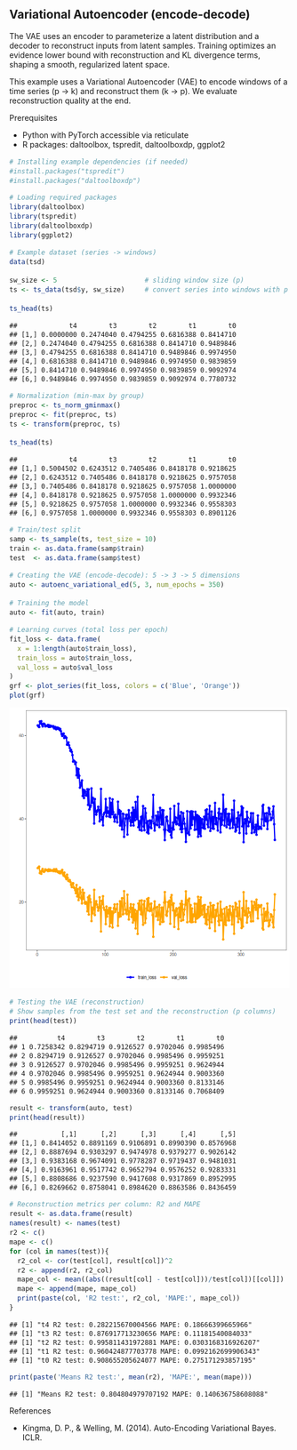 ## Variational Autoencoder (encode-decode)

The VAE uses an encoder to parameterize a latent distribution and a decoder to reconstruct inputs from latent samples. Training optimizes an evidence lower bound with reconstruction and KL divergence terms, shaping a smooth, regularized latent space.

This example uses a Variational Autoencoder (VAE) to encode windows of a time series (p -> k) and reconstruct them (k -> p). We evaluate reconstruction quality at the end.

Prerequisites
- Python with PyTorch accessible via reticulate
- R packages: daltoolbox, tspredit, daltoolboxdp, ggplot2


``` r
# Installing example dependencies (if needed)
#install.packages("tspredit")
#install.packages("daltoolboxdp")
```


``` r
# Loading required packages
library(daltoolbox)
library(tspredit)
library(daltoolboxdp)
library(ggplot2)
```


``` r
# Example dataset (series -> windows)
data(tsd)

sw_size <- 5                      # sliding window size (p)
ts <- ts_data(tsd$y, sw_size)     # convert series into windows with p columns

ts_head(ts)
```

```
##             t4        t3        t2        t1        t0
## [1,] 0.0000000 0.2474040 0.4794255 0.6816388 0.8414710
## [2,] 0.2474040 0.4794255 0.6816388 0.8414710 0.9489846
## [3,] 0.4794255 0.6816388 0.8414710 0.9489846 0.9974950
## [4,] 0.6816388 0.8414710 0.9489846 0.9974950 0.9839859
## [5,] 0.8414710 0.9489846 0.9974950 0.9839859 0.9092974
## [6,] 0.9489846 0.9974950 0.9839859 0.9092974 0.7780732
```


``` r
# Normalization (min-max by group)
preproc <- ts_norm_gminmax()
preproc <- fit(preproc, ts)
ts <- transform(preproc, ts)

ts_head(ts)
```

```
##             t4        t3        t2        t1        t0
## [1,] 0.5004502 0.6243512 0.7405486 0.8418178 0.9218625
## [2,] 0.6243512 0.7405486 0.8418178 0.9218625 0.9757058
## [3,] 0.7405486 0.8418178 0.9218625 0.9757058 1.0000000
## [4,] 0.8418178 0.9218625 0.9757058 1.0000000 0.9932346
## [5,] 0.9218625 0.9757058 1.0000000 0.9932346 0.9558303
## [6,] 0.9757058 1.0000000 0.9932346 0.9558303 0.8901126
```


``` r
# Train/test split
samp <- ts_sample(ts, test_size = 10)
train <- as.data.frame(samp$train)
test  <- as.data.frame(samp$test)
```


``` r
# Creating the VAE (encode-decode): 5 -> 3 -> 5 dimensions
auto <- autoenc_variational_ed(5, 3, num_epochs = 350)

# Training the model
auto <- fit(auto, train)
```


``` r
# Learning curves (total loss per epoch)
fit_loss <- data.frame(
  x = 1:length(auto$train_loss),
  train_loss = auto$train_loss,
  val_loss = auto$val_loss
)
grf <- plot_series(fit_loss, colors = c('Blue', 'Orange'))
plot(grf)
```

![plot of chunk unnamed-chunk-7](fig/autoenc_variational_ed/unnamed-chunk-7-1.png)


``` r
# Testing the VAE (reconstruction)
# Show samples from the test set and the reconstruction (p columns)
print(head(test))
```

```
##          t4        t3        t2        t1        t0
## 1 0.7258342 0.8294719 0.9126527 0.9702046 0.9985496
## 2 0.8294719 0.9126527 0.9702046 0.9985496 0.9959251
## 3 0.9126527 0.9702046 0.9985496 0.9959251 0.9624944
## 4 0.9702046 0.9985496 0.9959251 0.9624944 0.9003360
## 5 0.9985496 0.9959251 0.9624944 0.9003360 0.8133146
## 6 0.9959251 0.9624944 0.9003360 0.8133146 0.7068409
```

``` r
result <- transform(auto, test)
print(head(result))
```

```
##           [,1]      [,2]      [,3]      [,4]      [,5]
## [1,] 0.8414052 0.8891169 0.9106891 0.8990390 0.8576968
## [2,] 0.8887694 0.9303297 0.9474978 0.9379277 0.9026142
## [3,] 0.9383168 0.9674091 0.9778287 0.9719437 0.9481031
## [4,] 0.9163961 0.9517742 0.9652794 0.9576252 0.9283331
## [5,] 0.8808686 0.9237590 0.9417608 0.9317869 0.8952995
## [6,] 0.8269662 0.8758041 0.8984620 0.8863586 0.8436459
```


``` r
# Reconstruction metrics per column: R2 and MAPE
result <- as.data.frame(result)
names(result) <- names(test)
r2 <- c()
mape <- c()
for (col in names(test)){
  r2_col <- cor(test[col], result[col])^2
  r2 <- append(r2, r2_col)
  mape_col <- mean((abs((result[col] - test[col]))/test[col])[[col]])
  mape <- append(mape, mape_col)
  print(paste(col, 'R2 test:', r2_col, 'MAPE:', mape_col))
}
```

```
## [1] "t4 R2 test: 0.282215670004566 MAPE: 0.18666399665966"
## [1] "t3 R2 test: 0.876917713230656 MAPE: 0.11181540084033"
## [1] "t2 R2 test: 0.995811431972881 MAPE: 0.0303168316926207"
## [1] "t1 R2 test: 0.960424877703778 MAPE: 0.0992162699906343"
## [1] "t0 R2 test: 0.908655205624077 MAPE: 0.275171293857195"
```

``` r
print(paste('Means R2 test:', mean(r2), 'MAPE:', mean(mape)))
```

```
## [1] "Means R2 test: 0.804804979707192 MAPE: 0.140636758608088"
```

References
- Kingma, D. P., & Welling, M. (2014). Auto-Encoding Variational Bayes. ICLR.
